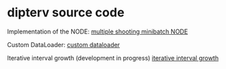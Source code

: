 # dipterv source code

Implementation of the NODE:
[multiple shooting minibatch NODE](https://github.com/Kristofvagymi/dipterv/blob/master/julia/NODE_mix.jl)

Custom DataLoader:
[custom dataloader](https://github.com/Kristofvagymi/dipterv/blob/master/julia/custom_loader.jl)

Iterative interval growth (development in progress)
[iterative interval growth](https://github.com/Kristofvagymi/dipterv/blob/master/julia/iterative_growth.jl)
